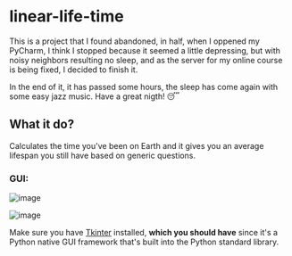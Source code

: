 # linear-life-time
<p>
  This is a project that I found abandoned, in half, when I oppened my PyCharm, I think I stopped because it seemed a little depressing, but with noisy neighbors resulting no sleep, and as the server for my
  online course is being fixed, I decided to finish it.
  <br>
  
  In the end of it, it has passed some hours, the sleep has come again with some easy jazz music. Have a great nigth! 😴
</p>

<h2>What it do?</h2>
<p>
  Calculates the time you've been on Earth and it gives you an average lifespan you still have based on generic questions.
</p>

<h3>GUI:</h3>

![image](https://github.com/jpgercc/linear-life-time/assets/115590969/f7c30fec-c58d-4845-9337-16e08a120216)

![image](https://github.com/jpgercc/linear-life-time/assets/115590969/bcce0113-4331-4967-aab0-8c583a2ee856)

<p>
  Make sure you have <a href='https://docs.python.org/3/library/tkinter.html'>Tkinter</a> installed, <b>which you should have</b> since it's a Python native GUI framework that's built into the Python standard library.
</p>

